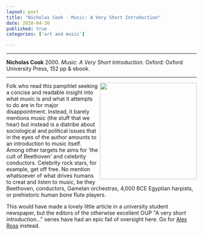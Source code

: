 ```yaml
---
layout: post
title: "Nicholas Cook - Music: A Very Short Introduction"
date: 2020-04-30
published: true
categories: ['art and music']

---
```



***
<b>Nicholas Cook</b> 2000. _Music: A Very Short Introduction._  Oxford: Oxford University Press, 152 pp & ebook.

***

<img align="right" src="https://global.oup.com/academic/covers/pdp/9780192853820"  width="256"  alt="" />

Folk who read this pamphlet seeking a concise and readable insight into what music is and what it attempts to do are in for major disappointment.  Instead, it barely mentions music (the stuff that we hear) but instead is a diatribe about sociological and political issues that in the eyes of the author amounts to an introduction to music itself.  Among other targets he aims for 'the cult of Beethoven' and celebrity conductors.  Celebrity rock stars, for example, get off free.  No mention whatsoever of what drives humans to creat and listen to music, be they Beethoven, conductors, Gamelan orchestras, 4,000 BCE Egyptian harpists, or prehistoric human bone flute players.  

This would have made a lovely little article in a university student newspaper, but the editors of the otherwise excellent OUP "A very short introduction..." series have had an epic fail of oversight here.  Go for [Alex Ross](http://timeteam.github.io/art%20and%20music/2020/04/27/listen-to-this.html) instead.
